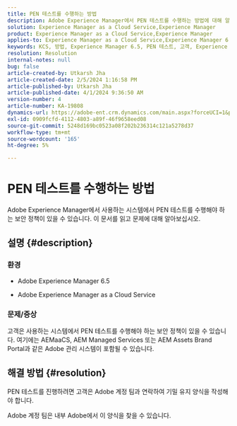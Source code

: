 ```yaml
---
title: PEN 테스트를 수행하는 방법
description: Adobe Experience Manager에서 PEN 테스트를 수행하는 방법에 대해 알아봅니다.
solution: Experience Manager as a Cloud Service,Experience Manager
product: Experience Manager as a Cloud Service,Experience Manager
applies-to: Experience Manager as a Cloud Service,Experience Manager 6.5
keywords: KCS, 방법, Experience Manager 6.5, PEN 테스트, 고객, Experience Manager 클라우드 서비스, AEM
resolution: Resolution
internal-notes: null
bug: false
article-created-by: Utkarsh Jha
article-created-date: 2/5/2024 1:16:58 PM
article-published-by: Utkarsh Jha
article-published-date: 4/1/2024 9:36:50 AM
version-number: 4
article-number: KA-19808
dynamics-url: https://adobe-ent.crm.dynamics.com/main.aspx?forceUCI=1&pagetype=entityrecord&etn=knowledgearticle&id=a150aed5-28c4-ee11-9079-6045bd006b25
exl-id: 0909fcfd-4112-4803-a89f-46f9658eed08
source-git-commit: 5248d169bc0523a08f202b236314c121a5278d37
workflow-type: tm+mt
source-wordcount: '165'
ht-degree: 5%

---
```


# PEN 테스트를 수행하는 방법


Adobe Experience Manager에서 사용하는 시스템에서 PEN 테스트를 수행해야 하는 보안 정책이 있을 수 있습니다. 이 문서를 읽고 문제에 대해 알아보십시오.

## 설명 {#description}


### <b>환경</b>

- Adobe Experience Manager 6.5


- Adobe Experience Manager as a Cloud Service




### <b>문제/증상</b>

고객은 사용하는 시스템에서 PEN 테스트를 수행해야 하는 보안 정책이 있을 수 있습니다. 여기에는 AEMaaCS, AEM Managed Services 또는 AEM Assets Brand Portal과 같은 Adobe 관리 시스템이 포함될 수 있습니다.


## 해결 방법 {#resolution}


PEN 테스트를 진행하려면 고객은 Adobe 계정 팀과 연락하여 기밀 유지 양식을 작성해야 합니다.

Adobe 계정 팀은 내부 Adobe에서 이 양식을 찾을 수 있습니다.

